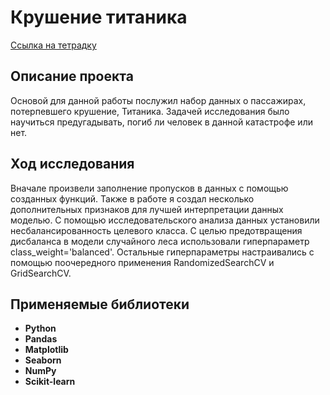 # Крушение титаника
[Ссылка на тетрадку](https://github.com/Andrey-Mukoseev/PetProjects/blob/main/Titanic/Titanic.ipynb)
## Описание проекта
Основой для данной работы послужил набор данных о пассажирах, потерпевшего крушение, Титаника. Задачей исследования было научиться предугадывать, погиб ли человек в данной катастрофе или нет.
## Ход исследования
Вначале произвели заполнение пропусков в данных с помощью созданных функций. Также в работе я создал несколько дополнительных признаков для лучшей интерпретации данных моделью. С помощью исследовательского анализа данных установили несбалансированность целевого класса. С целью предотвращения дисбаланса в модели случайного леса использовали гиперпараметр class_weight='balanced'. Остальные гиперпараметры настраивались с помощью поочередного применения RandomizedSearchCV и GridSearchCV.
## Применяемые библиотеки
- **Python**
- **Pandas**
- **Matplotlib**
- **Seaborn**
- **NumPy**
- **Scikit-learn**
